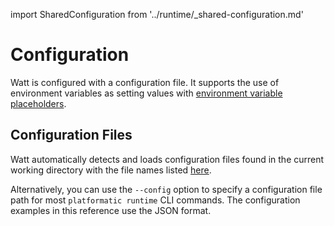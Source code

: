 import SharedConfiguration from '../runtime/_shared-configuration.md'

# Configuration 

Watt is configured with a configuration file. It supports the
use of environment variables as setting values with [environment variable placeholders](#environment-variable-placeholders).

## Configuration Files

Watt automatically detects and loads configuration files found in the current working directory with the file names listed [here](../file-formats.md#configuration-files).

Alternatively, you can use the `--config` option to specify a configuration file path for most `platformatic runtime` CLI commands. The configuration examples in this reference use the JSON format.

<SharedConfiguration/>